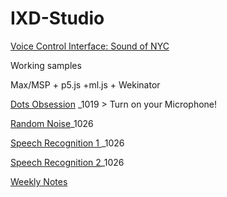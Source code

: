 # IXD-Studio

[Voice Control Interface: Sound of NYC](https://jljuli.github.io/IXD-Studio/Main.html)


Working samples

Max/MSP + p5.js +ml.js + Wekinator

[Dots Obsession](https://openprocessing.org/sketch/1335773) _1019 > Turn on your Microphone!

[Random Noise](https://openprocessing.org/sketch/1335902)_1026

[Speech Recognition 1 ](https://openprocessing.org/sketch/1355110)_1026

[Speech Recognition 2](https://openprocessing.org/sketch/1352805)_1026

[Weekly Notes](https://github.com/jljuli/IXD-Studio/wiki)

